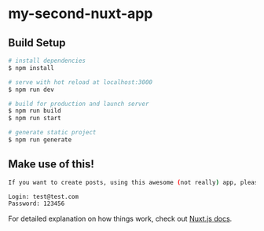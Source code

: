 # my-second-nuxt-app

## Build Setup

```bash
# install dependencies
$ npm install

# serve with hot reload at localhost:3000
$ npm run dev

# build for production and launch server
$ npm run build
$ npm run start

# generate static project
$ npm run generate
```

## Make use of this!

```bash
If you want to create posts, using this awesome (not really) app, please be sure to use following:

Login: test@test.com
Password: 123456
```

For detailed explanation on how things work, check out [Nuxt.js docs](https://nuxtjs.org).

